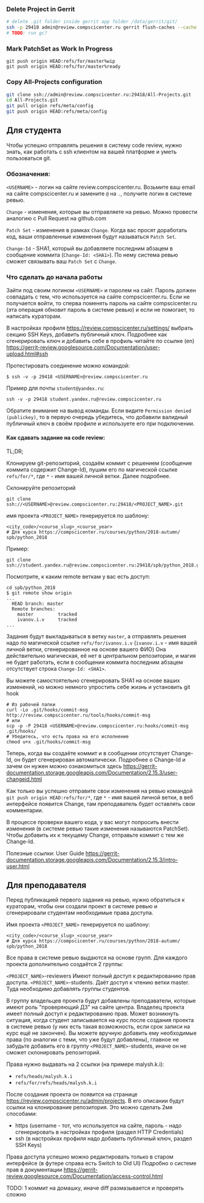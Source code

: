 ### Delete Project in Gerrit

```bash
# delete .git folder inside gerrit app folder /data/gerrit/git/
ssh -p 29418 admin@review.compscicenter.ru gerrit flush-caches --cache projects
# TODO: run gc?

```




### Mark PatchSet as Work In Progress

```
git push origin HEAD:refs/for/master%wip
git push origin HEAD:refs/for/master%ready
```


### Copy All-Projects configuration

```bash
git clone ssh://admin@review.compscicenter.ru:29418/All-Projects.git
cd All-Projects.git
git pull origin refs/meta/config
git push origin HEAD:refs/meta/config
```


## Для студента

Чтобы успешно отправлять решения в систему code review, нужно знать, как работать с ssh клиентом на вашей платформе и уметь пользоваться git.

### Обозначения:

`<USERNAME>` - логин на сайте review.compscicenter.ru. Возьмите ваш email на сайте compscicenter.ru и замените `@` на `.`, получите логин в системе ревью.

`Change` - изменения, которые вы отправляете на ревью. Можно провести аналогию с Pull Request на github.com

`Patch Set` - изменения в рамках `Change`. Когда вас просят доработать код, ваши отправленные изменения будут называться `Patch Set`.

`Change-Id` - SHA1, который вы добавляете последним абзацем в сообщение коммита (`Change-Id: <SHA1>`). По нему система ревью сможет связывать ваш `Patch Set` с `Change`.


### Что сделать до начала работы

Зайти под своим логином `<USERNAME>` и паролем на сайт. Пароль должен совпадать с тем, что используется на сайте compscicenter.ru. 
Если не получается войти, то сперва поменять пароль на сайте compscicenter.ru (эта операция обновит пароль в системе ревью)
и если не помогает, то написать кураторам.

В настройках профиля https://review.compscicenter.ru/settings/ выбрать секцию SSH Keys, добавить публичный ключ.
Подробнее как сгенерировать ключ и добавить себе в профиль читайте по ссылке (en) https://gerrit-review.googlesource.com/Documentation/user-upload.html#ssh


Протестировать соединение можно командой:

```
$ ssh -v -p 29418 <USERNAME>@review.compscicenter.ru
```

Пример для почты `student@yandex.ru`:

```
ssh -v -p 29418 student.yandex.ru@review.compscicenter.ru
```

Обратите внимание на вывод команды. Если видите `Permission denied (publickey)`, то в первую очередь убедитесь, что добавили валидный публичный ключ в своём профиле и используете его при подключении.


#### Как сдавать задание на code review:

TL;DR;

Клонируем git-репозиторий, создаём коммит с решением (сообщение коммита содержит Change-Id), пушим его по магической ссылке `refs/for/*`, где `*` - имя вашей личной ветки. 
Далее подробнее.


Склонируйте репозиторий

```
git clone ssh://<USERNAME>@review.compscicenter.ru:29418/<PROJECT_NAME>.git
```

имя проекта `<PROJECT_NAME>` генерируется по шаблону: 

```
<city_code>/<course_slug>_<course_year>
# Для курса https://compscicenter.ru/courses/python/2018-autumn/
spb/python_2018
```

Пример:

```
git clone ssh://student.yandex.ru@review.compscicenter.ru:29418/spb/python_2018.git
```


Посмотрите, к каким remote веткам у вас есть доступ:

```
cd spb/python_2018
$ git remote show origin
...
  HEAD branch: master
  Remote branches:
    master         tracked
    ivanov.i.v     tracked
...
```

Задания будут выкладываться в ветку `master`, а отправлять решения надо по магической ссылке `refs/for/ivanov.i.v` (`ivanov.i.v` - имя вашей личной ветки, сгенерированное на основе вашего ФИО)
Она действительно магическая, её нет в центральном репозитории, и магия не будет работать, если в сообщении коммита последним абзацем отсутствует строка `Change-Id: <SHA1>`.

Вы можете самостоятельно сгенерировать SHA1 на основе ваших изменений, но можно немного упростить себе жизнь и установить git hook

```
# Из рабочей папки
curl -Lo .git/hooks/commit-msg http://review.compscicenter.ru/tools/hooks/commit-msg
# или
scp -p -P 29418 <USERNAME>@review.compscicenter.ru:hooks/commit-msg .git/hooks/
# Убедитесь, что есть права на его исполнение
chmod u+x .git/hooks/commit-msg
```

Теперь, когда вы создаёте коммит и в сообщении отсутствует Change-Id, он будет сгенерирован автоматически. 
Подробнее о Change-Id и зачем он нужен можно ознакомиться здесь https://gerrit-documentation.storage.googleapis.com/Documentation/2.15.3/user-changeid.html

Как только вы успешно отправите свои изменения на ревью командой `git push origin HEAD:refs/for/*`, где `*` - имя вашей личной ветки, 
в веб интерфейсе появится Change, там преподаватель будет оставлять свои комментарии.

В процессе проверки вашего кода, у вас могут попросить внести изменения (в системе ревью такие изменения называются PatchSet). Чтобы добавить их к текущему Change, отправьте коммит с тем же Change-Id.

Полезные ссылки:
User Guide https://gerrit-documentation.storage.googleapis.com/Documentation/2.15.3/intro-user.html


## Для преподавателя

Перед публикацией первого задания на ревью, нужно обратиться к кураторам, чтобы они создали проект в системе ревью и сгенерировали студентам необходимые права доступа.

Имя проекта `<PROJECT_NAME>` генерируется по шаблону:

```
<city_code>/<course_slug>_<course_year>
# Для курса https://compscicenter.ru/courses/python/2018-autumn/
spb/python_2018
```

Все права в системе ревью выдаются на основе групп. Для каждого проекта дополнительно создаётся 2 группы:

`<PROJECT_NAME>`-reviewers  Имеют полный доступ к редактированию прав доступа.
`<PROJECT_NAME>`-students.  Даёт доступ к чтению ветки master. Туда необходимо добавлять группы студентов.

В группу владельцев проекта будут добавлены преподаватели, которые имеют роль "проверяющий ДЗ" на сайте центра. Владелец проекта имеет полный доступ к редактированию прав.
Может возникнуть ситуация, когда студент записывается на курс после создания проекта в системе ревью (у них есть такая возможность, если срок записи на курс ещё не закончен).
Вы можете вручную добавить ему необходимые права (по аналогии с теми, что уже будут добавлены), главное не забудьте добавить его в группу `<PROJECT_NAME>`-students, иначе он не сможет склонировать репозиторий.

Права нужно выдавать на 2 ссылки (на примере malysh.k.i):

* `refs/heads/malysh.k.i`
* `refs/for/refs/heads/malysh.k.i`

После создания проекта он появится на странице https://review.compscicenter.ru/admin/projects. В его описании будут ссылки на клонирование репозитория. 
Это можно сделать 2мя способами:

* https (username - тот, что используется на сайте, пароль - надо сгенерировать в настройках профиля (раздел HTTP Credentials)
* ssh (в настройках профиля надо добавить публичный ключ, раздел SSH Keys)  

Права доступа успешно можно редактировать только в старом интерфейсе (в футере справа есть Switch to Old UI)
Подробно о системе прав в документации https://gerrit-review.googlesource.com/Documentation/access-control.html



TODO: 1 коммит на домашку, иначе diff размазывается и проверять сложно
